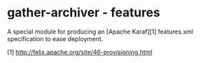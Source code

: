 gather-archiver - features
==========================
A special module for producing an [Apache Karaf][1] features.xml specification
to ease deployment.

[1] http://felix.apache.org/site/46-provisioning.html
